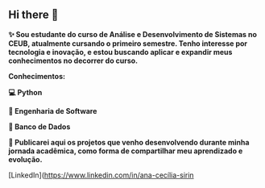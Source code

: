 ## Hi there 👋
**✨ Sou estudante do curso de Análise e Desenvolvimento de Sistemas no CEUB, atualmente cursando o primeiro semestre. Tenho interesse por tecnologia e inovação, e estou buscando aplicar e expandir meus conhecimentos no decorrer do curso.**

**Conhecimentos:**

**💻 Python**

**🔧 Engenharia de Software**

**💾 Banco de Dados**

**🚀 Publicarei aqui os projetos que venho desenvolvendo durante minha jornada acadêmica, como forma de compartilhar meu aprendizado e evolução.**

[LinkedIn](https://www.linkedin.com/in/ana-cecília-sirin




<!--
**anacodeia/Anacodeia** is a ✨ _special_ ✨ repository because its `README.md` (this file) appears on your GitHub profile.

Here are some ideas to get you started:

- 🔭 I’m currently working on ...
- 🌱 I’m currently learning ...
- 👯 I’m looking to collaborate on ...
- 🤔 I’m looking for help with ...
- 💬 Ask me about ...
- 📫 How to reach me: ...
- 😄 Pronouns: ...
- ⚡ Fun fact: ...
-->
